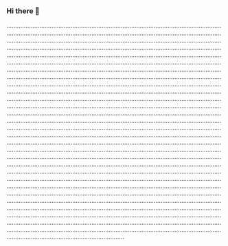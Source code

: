 ### Hi there 👋

................................................................................................................................................................................................................................................................................................................................................................................................................................................................................................................................................................................................................................................................................................................................................................................................................................................................................................................................................................................................................................................................................................................................................................................................................................................................................................................................................................................................................................................................................................................................................................................................................................................................................................................................................................................................................................................................................................................................................................................................................................................................................................................................................................................................................................................................................................................................................................................................................................................................................................................................................................................................................................................................................................................................................................................................................................................................................................................................................................................................................................................................................................................................................................................................................................................................................................................................................................................................................................................................................................................................................................................................................................................................................................................................................................................................................